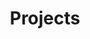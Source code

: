 ---
layout: page
title: Projects
page_order: 0
has_children: true
description: Projects
parent: Overview - iOS
has_toc: true
---